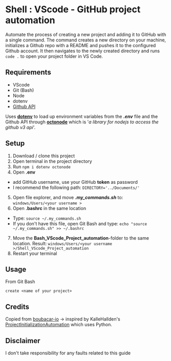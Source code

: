 # Shell : VScode - GitHub project automation

Automate the process of creating a new project and adding it to GitHub with a single command.
The command creates a new directory on your machine, initializes a Github repo with a README and pushes it to the configured Github account.
It then navigates to the newly created directory and runs `code .` to open your project folder in VS Code.

## Requirements

* VScode
* Git (Bash)
* Node
* dotenv
* [Github API](https://docs.github.com/en/github/authenticating-to-github/creating-a-personal-access-token)

Uses [**dotenv**](https://www.npmjs.com/package/dotenv) to load up environment variables from the **_.env_** file and the Github API through [**octonode**](https://www.npmjs.com/package/octonode) which is '_a library for nodejs to access the github v3 api_'.

## Setup

1. Download / clone this project
2. Open terminal in the project directory
3. Run `npm i dotenv octonode`
4. Open **.env**
  - add GitHub username, use your GitHub **token** as password
  - I recommend the following path: `DIRECTORY='../Documents/'`
5. Open file explorer, and move **_.my_commands.sh_** to: `windows/Users/<your username >` 
6. Open **.bashrc** in the same location
  - Type: `source ~/.my_commands.sh`
  - If you don't have this file, open Git Bash and type: `echo "source ~/.my_commands.sh" >> ~/.bashrc`
7. Move the **Bash_VScode_Project_automation**-folder to the same location. Result: `windows/Users/<your username >/Shell_VScode_Project_automation`
7. Restart your terminal

## Usage

From Git Bash

```
create <name of your project>
```

## Credits

Copied from [boubacar-io](https://github.com/boubacar-io/project-creation-automation) -> inspired by KalleHallden's [ProjectInitializationAutomation](https://github.com/KalleHallden/ProjectInitializationAutomation) which uses Python.

## Disclaimer

I don't take responsibility for any faults related to this guide
